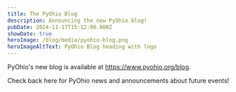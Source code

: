 ```yaml
---
title: The PyOhio Blog
description: Announcing the new PyOhio blog!
pubDate: 2024-11-17T15:12:00.000Z
showDate: true
heroImage: /blog/media/pyohio-blog.png
heroImageAltText: PyOhio Blog heading with logo
---
```


PyOhio's new blog is available at https://www.pyohio.org/blog.

Check back here for PyOhio news and announcements about future events!
